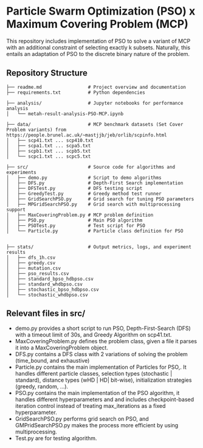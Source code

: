 # Particle Swarm Optimization (PSO) x Maximum Covering Problem (MCP)
This repository includes implementation of PSO to solve a variant of MCP with an additional constraint of selecting exactly k subsets. Naturally, this entails an adaptation of PSO to the discrete binary nature of the problem.

## Repository Structure
```
├── readme.md                 # Project overview and documentation
├── requirements.txt          # Python dependencies

├── analysis/                 # Jupyter notebooks for performance analysis
│   └── metah-result-analysis-PSO-MCP.ipynb

├── data/                     # MCP benchmark datasets (Set Cover Problem variants) from https://people.brunel.ac.uk/~mastjjb/jeb/orlib/scpinfo.html
│   ├── scp41.txt ... scp410.txt
│   ├── scpa1.txt ... scpa5.txt
│   ├── scpb1.txt ... scpb5.txt
│   └── scpc1.txt ... scpc5.txt

├── src/                      # Source code for algorithms and experiments
│   ├── demo.py               # Script to demo algorithms
│   ├── DFS.py                # Depth-First Search implementation
│   ├── DFSTest.py            # DFS testing script
│   ├── GreedyTest.py         # Greedy method test runner
│   ├── GridSearchPSO.py      # Grid search for tuning PSO parameters
│   ├── MPGridSearchPSO.py    # Grid search with multiprocessing support
│   ├── MaxCoveringProblem.py # MCP problem definition 
│   ├── PSO.py                # Main PSO algorithm
│   ├── PSOTest.py            # Test script for PSO
│   └── Particle.py           # Particle class definition for PSO


├── stats/                    # Output metrics, logs, and experiment results
│   ├── dfs_1h.csv
│   ├── greedy.csv
│   ├── mutation.csv
│   ├── pso_results.csv
│   ├── standard_bpso_hdbpso.csv
│   ├── standard_whdbpso.csv
│   ├── stochastic_bpso_hdbpso.csv
│   └── stochastic_whdbpso.csv
```

## Relevant files in src/
- demo.py provides a short script to run PSO, Depth-First-Search (DFS) with a timeout limit of 30s, and Greedy Algorithm on scp41.txt.
- MaxCoveringProblem.py defines the problem class, given a file it parses it into a MaxCoveringProblem object.
- DFS.py contains a DFS class with 2 variations of solving the problem (time_bound, and exhaustive)
- Particle.py contains the main implementation of Particles for PSO,. It handles different particle classes,  selection types (stochastic | standard), distance types (wHD | HD| bit-wise), initialization strategies (greedy, random, ...).
- PSO.py contains the main implementation of the PSO algorithm, it handles different hyperparameters and and includes checkpoint-based iteration control instead of treating max_iterations as a fixed hyperparameter.
- GridSearchPSO.py performs grid search on PSO, and GMPridSearchPSO.py makes the process more efficient by using multiprocessing.
- <x>Test.py are for testing <x> algorithm.





